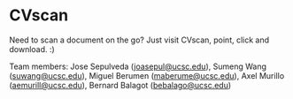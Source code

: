 # CVscan
Need to scan a document on the go? Just visit CVscan, point, click and download. :)

Team members:
Jose Sepulveda (joasepul@ucsc.edu),
Sumeng Wang (suwang@ucsc.edu),
Miguel Berumen (maberume@ucsc.edu),
Axel Murillo (aemurill@ucsc.edu),
Bernard Balagot (bebalago@ucsc.edu)
